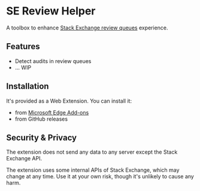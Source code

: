 # SE Review Helper

A toolbox to enhance [Stack Exchange review queues](https://meta.stackexchange.com/help/reviews-intro) experience.

## Features

- Detect audits in review queues
- ... WIP

## Installation

It's provided as a Web Extension. You can install it:

- from [Microsoft Edge Add-ons](https://microsoftedge.microsoft.com/addons)
- from GitHub releases

## Security & Privacy

The extension does not send any data to any server except the Stack Exchange API.

The extension uses some internal APIs of Stack Exchange, which may change at any time. Use it at your own risk, though it's unlikely to cause any harm.
